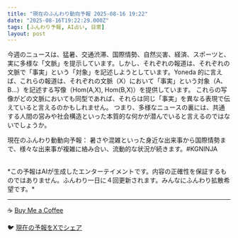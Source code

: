 ```yaml
---
title: "現在のふんわり動向予報 2025-08-16 19:22"
date: "2025-08-16T19:22:29.000Z"
tags: [ふんわり予報, AI占い, 日常]
layout: post
---
```


今週のニュースは、猛暑、交通渋滞、国際情勢、自然災害、経済、スポーツと、実に多様な「文脈」を提示しています。しかし、それぞれの報道は、それぞれの文脈で「事実」という「対象」を記述しようとしています。Yoneda 的に言えば、これらの報道は、それぞれの文脈（X）において「事実」という対象（A、B…）を記述する写像（Hom(A,X), Hom(B,X)）を提供しています。  これらの写像がどの文脈においても同型であれば、それらは同じ「事実」を異なる表現で伝えていると言えるのかもしれません。  つまり、多様なニュースの裏には、共通する人間の営みや社会構造といった本質的な何かが潜んでいると言えるのではないでしょうか。


現在のふんわり動動向予報：
暑さや混雑といった身近な出来事から国際情勢まで、様々な出来事が複雑に絡み合い、流動的な状況が続きます。#KGNINJA

<br>
*この予報はAIが生成したエンターテイメントです。内容の正確性を保証するものではありません。ふんわり一日に４回更新されます。みんなにふんわり拡散希望です。*

---
☕️ [Buy Me a Coffee](https://www.buymeacoffee.com/kgninja)

🐦 [現在の予報をXでシェア](https://twitter.com/intent/tweet?text=%E7%8F%BE%E5%9C%A8%E3%81%AE%E3%81%B5%E3%82%93%E3%82%8F%E3%82%8A%E4%BA%88%E5%A0%B1%3A%20%E3%80%8C%E4%BB%8A%E9%80%B1%E3%81%AE%E3%83%8B%E3%83%A5%E3%83%BC%E3%82%B9%E3%81%AF%E3%80%81%E7%8C%9B%E6%9A%91%E3%80%81%E4%BA%A4%E9%80%9A%E6%B8%8B%E6%BB%9E%E3%80%81%E5%9B%BD%E9%9A%9B%E6%83%85%E5%8B%A2%E3%80%81%E8%87%AA%E7%84%B6%E7%81%BD%E5%AE%B3%E3%80%81%E7%B5%8C%E6%B8%88%E3%80%81%E3%82%B9%E3%83%9D%E3%83%BC%E3%83%84%E3%81%A8%E3%80%81%E5%AE%9F%E3%81%AB%E5%A4%9A%E6%A7%98%E3%81%AA%E3%80%8C%E6%96%87%E8%84%88%E3%80%8D%E3%82%92%E6%8F%90%E7%A4%BA%E3%81%97%E3%81%A6%E3%81%84%E3%81%BE%E3%81%99%E3%80%82%E3%80%8D%23KGNINJA%20%E7%B6%9A%E3%81%8D%E3%81%AF%E3%83%96%E3%83%AD%E3%82%B0%E3%81%A7%EF%BC%81%F0%9F%91%87&url=https%3A%2F%2Fkg-ninja.github.io%2FFunwariyoso%2F)
